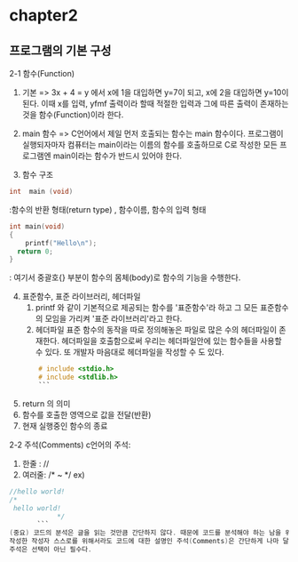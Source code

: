 # chapter2 
## 프로그램의 기본 구성

2-1 함수(Function)
 1. 기본
 => 3x + 4 = y 에서 x에 1을 대입하면 y=7이 되고, x에 2을 대입하면 y=10이 된다.
   이때 x를 입력, yfmf 출력이라 할때 적절한 입력과 그에 따른 출력이 존재하는 것을 함수(Function)이라 한다. 
 
 2. main 함수
 => C언어에서 제일 먼저 호출되는 함수는 main 함수이다. 프로그램이 실행되자마자 컴퓨터는 main이라는 이름의 함수를 호출하므로 C로 작성한 모든 프로그램엔 main이라는 함수가 반드시 있어야 한다.
 3. 함수 구조
 ```c
 int  main (void) 
 ```
:함수의 반환 형태(return type) , 함수이름, 함수의 입력 형태
 ```c
 int main(void)
 {
 	 printf("Hello\n");
   return 0;
 }
```
: 여기서 중괄호{} 부분이 함수의 몸체(body)로 함수의 기능을 수행한다.

 4. 표준함수, 표준 라이브러리, 헤더파일
    1. printf 와 같이 기본적으로 제공되는 함수를 '표준함수'라 하고 그 모든 표준함수의 모임을 가리켜 '표준 라이브러리'라고 한다.
    2. 헤더파일
    표준 함수의 동작을 따로 정의해놓은 파일로 많은 수의 헤더파일이 존재한다. 헤더파일을 호출함으로써 우리는 헤더파일안에 있는 함수들을 사용할 수 있다. 또 개발자 마음대로 헤더파일을 작성할 수 도 있다. 
    ```c
		# include <stdio.h>
		# include <stdlib.h>
		```
 5. return 의 의미
   1. 함수를 호출한 영역으로 값을 전달(반환)
   2. 현재 실행중인 함수의 종료 


2-2 주석(Comments)
 c언어의 주석:
 1. 한줄 : //
 2. 여러줄: /* ~ */
 ex)
 ```c
 //hello world!
 /*
  hello world!
             */
        ```
(중요) 코드의 분석은 글을 읽는 것만큼 간단하지 않다. 때문에 코드를 분석해야 하는 남을 위해서 그리고 코드를 
작성한 작성자 스스로를 위해서라도 코드에 대한 설명인 주석(Comments)은 간단하게 나마 달아놓을 필요가 있다. 
주석은 선택이 아닌 필수다. 
